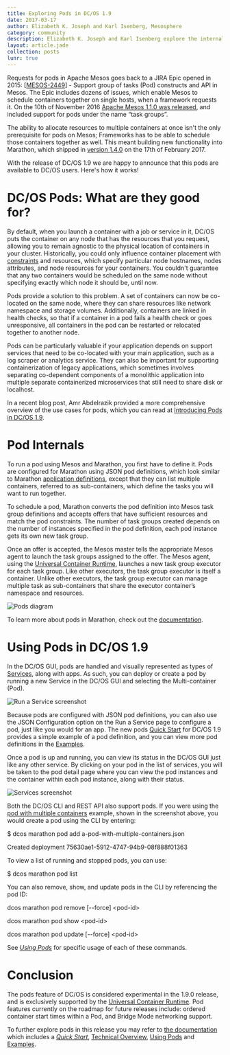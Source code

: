 ```yaml
---
title: Exploring Pods in DC/OS 1.9
date: 2017-03-17
author: Elizabeth K. Joseph and Karl Isenberg, Mesosphere
category: community
description: Elizabeth K. Joseph and Karl Isenberg explore the internals and give an example of pods in DC/OS 1.9
layout: article.jade
collection: posts
lunr: true
---
```


Requests for pods in Apache Mesos goes back to a JIRA Epic opened in 2015: \[[MESOS-2449](https://issues.apache.org/jira/browse/MESOS-2449)\] - Support group of tasks (Pod) constructs and API in Mesos. The Epic includes dozens of issues, which enable Mesos to schedule containers together on single hosts, when a framework requests it. On the 10th of November 2016 [Apache Mesos 1.1.0 was released](http://mesos.apache.org/blog/mesos-1-1-0-released/), and included support for pods under the name “task groups”.

The ability to allocate resources to multiple containers at once isn't the only prerequisite for pods on Mesos; Frameworks has to be able to schedule those containers together as well. This meant building new functionality into Marathon, which shipped in [version 1.4.0](https://github.com/mesosphere/marathon/releases/tag/v1.4.0) on the 17th of February 2017.

With the release of DC/OS 1.9 we are happy to announce that this pods are available to DC/OS users. Here's how it works!

DC/OS Pods: What are they good for?
===================================

By default, when you launch a container with a job or service in it, DC/OS puts the container on any node that has the resources that you request, allowing you to remain agnostic to the physical location of containers in your cluster. Historically, you could only influence container placement with [constraints](https://mesosphere.github.io/marathon/docs/constraints.html) and resources, which specify particular node hostnames, nodes attributes, and node resources for your containers. You couldn't guarantee that any two containers would be scheduled on the same node without specifying exactly which node it should be, until now.

Pods provide a solution to this problem. A set of containers can now be co-located on the same node, where they can share resources like network namespace and storage volumes. Additionally, containers are linked in health checks, so that if a container in a pod fails a health check or goes unresponsive, all containers in the pod can be restarted or relocated together to another node.

Pods can be particularly valuable if your application depends on support services that need to be co-located with your main application, such as a log scraper or analytics service. They can also be important for supporting containerization of legacy applications, which sometimes involves separating co-dependent components of a monolithic application into multiple separate containerized microservices that still need to share disk or localhost.

In a recent blog post, Amr Abdelrazik provided a more comprehensive overview of the use cases for pods, which you can read at [Introducing Pods in DC/OS 1.9](https://mesosphere.com/blog/2017/03/15/introducing-pods-dcos-1-9/).

Pod Internals
=============

To run a pod using Mesos and Marathon, you first have to define it. Pods are configured for Marathon using JSON pod definitions, which look similar to Marathon [application definitions](https://dcos.io/docs/1.9/usage/managing-services/application-basics/), except that they can list multiple containers, referred to as sub-containers, which define the tasks you will want to run together.

To schedule a pod, Marathon converts the pod definition into Mesos task group definitions and accepts offers that have sufficient resources and match the pod constraints. The number of task groups created depends on the number of instances specified in the pod definition, each pod instance gets its own new task group.

Once an offer is accepted, the Mesos master tells the appropriate Mesos agent to launch the task groups assigned to the offer. The Mesos agent, using the [Universal Container Runtime](https://dcos.io/docs/1.9/usage/containerizers/#dc-os-universal-container-runtime), launches a new task group executor for each task group. Like other executors, the task group executor is itself a container. Unlike other executors, the task group executor can manage multiple task as sub-containers that share the executor container’s namespace and resources.

<img src="/assets/images/blog/2017-03-17_pods_diagram.png" alt="Pods diagram" />

To learn more about pods in Marathon, check out the [documentation](http://mesosphere.github.io/marathon/docs/pods.html).

Using Pods in DC/OS 1.9
=======================

In the DC/OS GUI, pods are handled and visually represented as types of [Services](https://dcos.io/docs/1.9/overview/concepts/#dcos-service), along with apps. As such, you can deploy or create a pod by running a new Service in the DC/OS GUI and selecting the Multi-container (Pod).

<img src="/assets/images/blog/2017-03-17_pods_gui_1.jpg" alt="Run a Service screenshot" />

Because pods are configured with JSON pod definitions, you can also use the JSON Configuration option on the Run a Service page to configure a pod, just like you would for an app. The new pods [Quick Start](https://dcos.io/docs/1.9/usage/pods/quickstart/) for DC/OS 1.9 provides a simple example of a pod definition, and you can view more pod definitions in the [Examples](https://dcos.io/docs/1.9/usage/pods/examples/).

Once a pod is up and running, you can view its status in the DC/OS GUI just like any other service. By clicking on your pod in the list of services, you will be taken to the pod detail page where you can view the pod instances and the container within each pod instance, along with their status.

<img src="/assets/images/blog/2017-03-17_pods_gui_1.jpg" alt="Services screenshot" />

Both the DC/OS CLI and REST API also support pods. If you were using the [pod with multiple containers](https://dcos.io/docs/1.9/usage/pods/examples/#a-pod-with-multiple-containers) example, shown in the screenshot above, you would create a pod using the CLI by entering:

\$ dcos marathon pod add a-pod-with-multiple-containers.json

Created deployment 75630ae1-5912-4747-94b9-08f888f01363

To view a list of running and stopped pods, you can use:

\$ dcos marathon pod list

You can also remove, show, and update pods in the CLI by referencing the pod ID:

dcos marathon pod remove \[--force\] &lt;pod-id&gt;

dcos marathon pod show &lt;pod-id&gt;

dcos marathon pod update \[--force\] &lt;pod-id&gt;

See [*Using Pods*](https://dcos.io/docs/1.9/usage/pods/using-pods/) for specific usage of each of these commands.

Conclusion
==========

The pods feature of DC/OS is considered experimental in the 1.9.0 release, and is exclusively supported by the [Universal Container Runtime](https://dcos.io/docs/1.9/usage/containerizers/#dc-os-universal-container-runtime). Pod features currently on the roadmap for future releases include: ordered container start times within a Pod, and Bridge Mode networking support.

To further explore pods in this release you may refer to [the documentation](https://dcos.io/docs/1.9/usage/pods/) which includes a [*Quick Start*](https://dcos.io/docs/1.9/usage/pods/quickstart/), [Technical Overview](https://dcos.io/docs/1.9/usage/pods/technical-overview/), [Using Pods](https://dcos.io/docs/1.9/usage/pods/using-pods/) and [Examples](https://dcos.io/docs/1.9/usage/pods/examples/).
